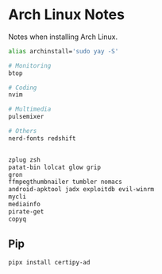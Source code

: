 # Arch Linux Notes

Notes when installing Arch Linux.

```bash
alias archinstall='sudo yay -S'

# Monitoring
btop

# Coding
nvim

# Multimedia
pulsemixer

# Others
nerd-fonts redshift


zplug zsh
patat-bin lolcat glow grip
gron
ffmpegthumbnailer tumbler nomacs
android-apktool jadx exploitdb evil-winrm
mycli
mediainfo
pirate-get
copyq
```

## Pip
```sh
pipx install certipy-ad
```
